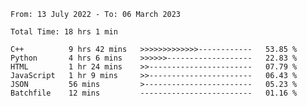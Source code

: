 <!--START_SECTION:waka-->

```text
From: 13 July 2022 - To: 06 March 2023

Total Time: 18 hrs 1 min

C++          9 hrs 42 mins   >>>>>>>>>>>>>------------   53.85 %
Python       4 hrs 6 mins    >>>>>>-------------------   22.83 %
HTML         1 hr 24 mins    >>-----------------------   07.79 %
JavaScript   1 hr 9 mins     >>-----------------------   06.43 %
JSON         56 mins         >------------------------   05.23 %
Batchfile    12 mins         -------------------------   01.16 %
```

<!--END_SECTION:waka-->

<!---
yvanlok/yvanlok is a ✨ special ✨ repository because its `README.md` (this file) appears on your GitHub profile.
You can click the Preview link to take a look at your changes.
--->

